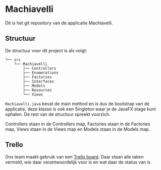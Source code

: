 # Machiavelli
Dit is het git repository van de applicatie Machiavelli.

## Structuur
De structuur voor dit project is als volgt:

```
└── src
    └── Machiavelli
        ├── Controllers
        ├── Enumerations
        ├── Factories
        ├── Interfaces
        ├── Models
        ├── Resources
        └── Views
```

`Machiavelli.java` bevat de main method en is dus de bootstrap van de applicatie, deze klasse is ook een Singleton waar je de JavaFX stage kunt ophalen. De rest van de structuur spreekt voorzich.

Controllers staan in de Controllers map, Factories staan in de Factories map, Views staan in de Views map en Models staan in de Models map.

## Trello
Ons team maakt gebruik van een [Trello board](https://trello.com/b/v9Qe8vZD/machiavelli). Daar staan alle taken vermeld, wie daar verantwoordelijk voor is en wat daar de status van is